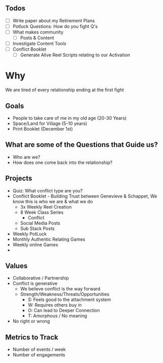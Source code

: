 ## Todos
 - [ ] Write paper about my Retirement Plans
 - [ ] Potluck Questions: How do you fight Q's
 - [ ] What makes community
	 - [ ] Posts & Content
 - [ ] Investigate Content Tools
 - [ ] Conflict Booklet
	 - [ ] Generate Alive Reel Scripts relating to our Activation

# Why
We are tired of every relationship ending at the first fight
## Goals
- People to take care of me in my old age (20-30 Years)
- Space/Land for Village (5-10 years)
- Print Booklet (December 1st)
## What are some of the Questions that Guide us?
- Who are we?
- How does one come back into the relationship?

## Projects
- Quiz: What conflict type are you?
- Conflict Booklet - Building Trust between Genevieve & Schappet, We know this is who we are  & what we do
	- 3x Weekly Reel Creation
	- 8 Week Class Series
		- Conflict
	- Social Media Posts
	- Sub Stack Posts
- Weekly PotLuck
- Monthly Authentic Relating Games
- Weekly online Games
- 

## Values
- Collaborative / Partnership
- Conflict is generative
	- We believe conflict is the way forward
	- Strength/Weakness/Threats/Opportunities
		- S: Feels good to the attachment system
		- W: Requires others buy in
		- O: Can lead to Deeper Connection
		- T: Amorphous / No meaning
- No right or wrong

## Metrics to Track 
- Number of events / week
- Number of engagements


